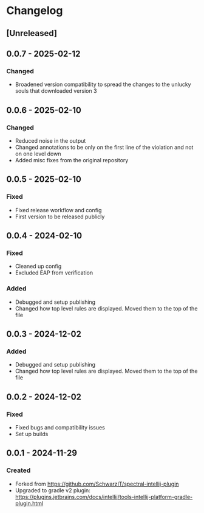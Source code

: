 <!-- @formatter:off -->
<!-- Keep a Changelog guide -> https://keepachangelog.com -->

# Changelog

## [Unreleased]

## 0.0.7 - 2025-02-12

### Changed

- Broadened version compatibility to spread the changes to the unlucky souls that downloaded version 3

## 0.0.6 - 2025-02-10

### Changed

- Reduced noise in the output
- Changed annotations to be only on the first line of the violation and not on one level down
- Added misc fixes from the original repository

## 0.0.5 - 2025-02-10

### Fixed

- Fixed release workflow and config
- First version to be released publicly

## 0.0.4 - 2024-02-10

### Fixed

- Cleaned up config
- Excluded EAP from verification

### Added

- Debugged and setup publishing
- Changed how top level rules are displayed. Moved them to the top of the file

## 0.0.3 - 2024-12-02

### Added

- Debugged and setup publishing
- Changed how top level rules are displayed. Moved them to the top of the file

## 0.0.2 - 2024-12-02

### Fixed

- Fixed bugs and compatibility issues
- Set up builds

## 0.0.1 - 2024-11-29

### Created

- Forked from https://github.com/SchwarzIT/spectral-intellij-plugin
- Upgraded to gradle v2 plugin: https://plugins.jetbrains.com/docs/intellij/tools-intellij-platform-gradle-plugin.html
